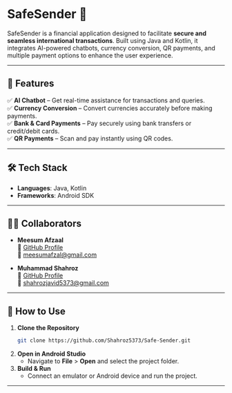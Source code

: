 # SafeSender 💸

SafeSender is a financial application designed to facilitate **secure and seamless international transactions**. Built using Java and Kotlin, it integrates AI-powered chatbots, currency conversion, QR payments, and multiple payment options to enhance the user experience.

---

## 🌟 Features  

✅ **AI Chatbot** – Get real-time assistance for transactions and queries.  
✅ **Currency Conversion** – Convert currencies accurately before making payments.  
✅ **Bank & Card Payments** – Pay securely using bank transfers or credit/debit cards.  
✅ **QR Payments** – Scan and pay instantly using QR codes.  

---

## 🛠 Tech Stack  

- **Languages**: Java, Kotlin  
- **Frameworks**: Android SDK  
  

---

## 👨‍💻 Collaborators  

- **Meesum Afzaal**  
  🔗 [GitHub Profile](https://github.com/Meesum-Afzaal)  
  📧 [meesumafzal@gmail.com](mailto:meesumafzal@gmail.com)  

- **Muhammad Shahroz**  
  🔗 [GitHub Profile](https://github.com/Shahroz5373)  
  📧 [shahrozjavid5373@gmail.com](mailto:shahrozjavid5373@gmail.com)  

---

## 📌 How to Use  

1. **Clone the Repository**  
   ```bash
   git clone https://github.com/Shahroz5373/Safe-Sender.git
   ```
2. **Open in Android Studio**  
   - Navigate to **File** > **Open** and select the project folder.  
3. **Build & Run**  
   - Connect an emulator or Android device and run the project.  

---
